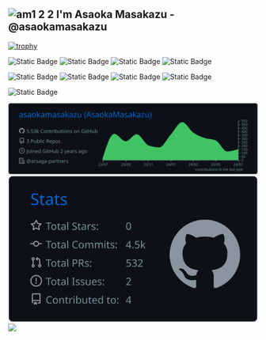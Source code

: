 ## ![am1 2 2](https://github.com/asaokamasakazu/asaokamasakazu/assets/107730981/996bdfb6-d190-44e4-a53c-d70c780b5df1) I'm Asaoka Masakazu - @asaokamasakazu

<!-- trophy privateリポジトリなし -->
<!-- [![trophy](https://github-profile-trophy.vercel.app/?username=asaokamasakazu&theme=algolia&title=Commit,PullRequest,Reviews,Issues,Repositories&margin-w=37&margin-h=5&no-bg=true&no-frame=true)](https://github.com/ryo-ma/github-profile-trophy) -->
<!-- trophy privateリポジトリあり -->
[![trophy](https://github-profile-trophy-pink.vercel.app/?username=asaokamasakazu&theme=algolia&title=MultiLanguage,PullRequest,Reviews,Issues,Repositories&margin-w=16&margin-h=5&no-bg=true&no-frame=true)](https://github.com/ryo-ma/github-profile-trophy)

<!-- shields -->
![Static Badge](https://img.shields.io/badge/work-backend_engineer-lightblue?style=for-the-badge)
![Static Badge](https://img.shields.io/badge/style-remote-red?style=for-the-badge)
![Static Badge](https://img.shields.io/badge/life-vtuber-yellow?style=for-the-badge)
![Static Badge](https://img.shields.io/badge/cat-rura-pink?style=for-the-badge)

![Static Badge](https://img.shields.io/badge/php-running-blueviolet?style=for-the-badge)
![Static Badge](https://img.shields.io/badge/laravel-running-orange?style=for-the-badge)
![Static Badge](https://img.shields.io/badge/typescript-running-blue?style=for-the-badge)
![Static Badge](https://img.shields.io/badge/vue-running-yellowgreen?style=for-the-badge)

![Static Badge](https://img.shields.io/badge/editor-phpstorm-lightgray?style=for-the-badge)

<!-- summary card -->
[![](https://raw.githubusercontent.com/asaokamasakazu/asaokamasakazu/master/profile-summary-card-output/github_dark/0-profile-details.svg)](https://github.com/vn7n24fzkq/github-profile-summary-cards)
[![](https://raw.githubusercontent.com/asaokamasakazu/asaokamasakazu/master/profile-summary-card-output/github_dark/3-stats.svg)](https://github.com/vn7n24fzkq/github-profile-summary-cards)
[![](http://github-profile-summary-cards.vercel.app/api/cards/productive-time?username=asaokamasakazu&theme=github_dark&utcOffset=9)](https://github.com/vn7n24fzkq/github-profile-summary-cards)

